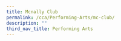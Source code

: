 ```yaml
---
title: Mcnally Club
permalink: /cca/Performing-Arts/mc-club/
description: ""
third_nav_title: Performing Arts
---
```

